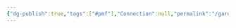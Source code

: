 ```yaml
---
{"dg-publish":true,"tags":["#pmf"],"Connection":null,"permalink":"/garden/1-mvp/che-fai-ora/","dgPassFrontmatter":true}
---
```


